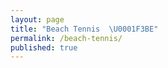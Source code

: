 ```yaml
---
layout: page
title: "Beach Tennis  \U0001F3BE"
permalink: /beach-tennis/
published: true
---
```

<!-- blank line -->
<figure class="video_container">
<iframe src="" frameborder="0" allowfullscreen="true"> </iframe>
</figure>
<!-- blank line -->